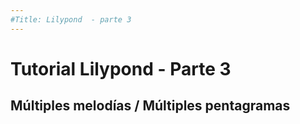 ```yaml
---
#Title: Lilypond  - parte 3
---
```



# Tutorial Lilypond - Parte 3
## Múltiples melodías / Múltiples pentagramas